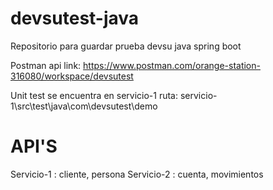 # devsutest-java
Repositorio para guardar prueba devsu java spring boot


Postman api link: https://www.postman.com/orange-station-316080/workspace/devsutest

Unit test se encuentra en servicio-1 ruta: servicio-1\src\test\java\com\devsutest\demo

# API'S
Servicio-1 : cliente, persona
Servicio-2 : cuenta, movimientos

